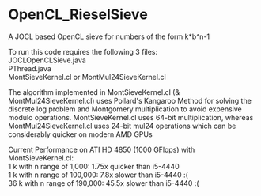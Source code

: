 # OpenCL_RieselSieve
A JOCL based OpenCL sieve for numbers of the form k*b^n-1

To run this code requires the following 3 files:<br />
JOCLOpenCLSieve.java<br />
PThread.java<br />
MontSieveKernel.cl or MontMul24SieveKernel.cl

The algorithm implemented in MontSieveKernel.cl (& MontMul24SieveKernel.cl) uses Pollard's Kangaroo Method for solving the discrete log problem and Montgomery multiplication to avoid expensive modulo operations. MontSieveKernel.cl uses 64-bit multiplication, whereas MontMul24SieveKernel.cl uses 24-bit mul24 operations which can be considerably quicker on modern AMD GPUs

Current Performance on ATI HD 4850 (1000 GFlops) with MontSieveKernel.cl:<br />
1 k with n range of 1,000: 1.75x quicker than i5-4440<br />
1 k with n range of 100,000: 7.8x slower than i5-4440 :(<br />
36 k with n range of 190,000: 45.5x slower than i5-4440 :(  
